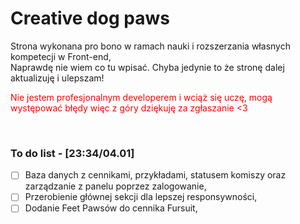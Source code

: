 <h1>Creative dog paws</h1>

<p>Strona wykonana pro bono w ramach nauki i rozszerzania własnych kompetecji w Front-end, <br>
Naprawdę nie wiem co tu wpisać. Chyba jedynie to że stronę dalej aktualizuję i ulepszam!</p>

<p style="color:red">Nie jestem profesjonalnym developerem i wciąż się uczę, mogą występować błędy więc z góry dziękuję za zgłaszanie <3</p>
  
<br>

### To do list -  [23:34/04.01]
- [ ] Baza danych z cennikami, przykładami, statusem komiszy oraz zarządzanie z panelu poprzez zalogowanie,
- [ ] Przerobienie głównej sekcji dla lepszej responsywności,
- [ ] Dodanie Feet Pawsów do cennika Fursuit,
